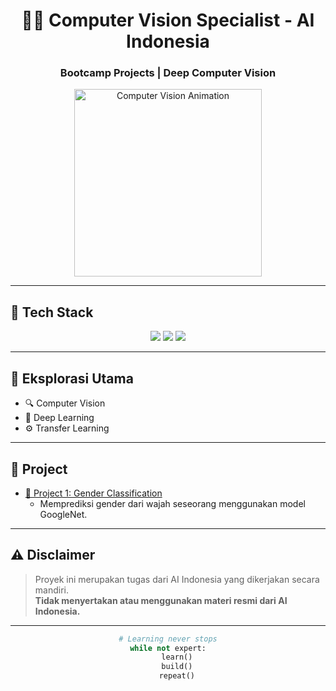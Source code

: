 <h1 align="center">👨‍💻 Computer Vision Specialist - AI Indonesia</h1>
<h3 align="center">Bootcamp Projects | Deep Computer Vision </h3>

<div align="center">
  <img src="https://78.media.tumblr.com/6169a237cd86e6c38aec7022a9fd5614/tumblr_ozz9j92YHi1qav3uso2_r1_540.gif" width="300" alt="Computer Vision Animation">
</div>

---

## 🧰 Tech Stack
<p align="center">
  <img src="https://img.shields.io/badge/OpenCV-Image%20Processing-5C3EE8?style=for-the-badge&logo=opencv&logoColor=white">
  <img src="https://img.shields.io/badge/PyTorch-Model%20Training-EE4C2C?style=for-the-badge&logo=pytorch&logoColor=white">
  <img src="https://img.shields.io/badge/TensorFlow-Deep%20Learning-FF6F00?style=for-the-badge&logo=tensorflow&logoColor=white">
</p>

---

## 🧪 Eksplorasi Utama
- 🔍 Computer Vision  
- 🧬 Deep Learning  
- ⚙️ Transfer Learning  

---

## 📃 Project
- [🧠 Project 1: Gender Classification](./Gender%20Classification/)
  - Memprediksi gender dari wajah seseorang menggunakan model GoogleNet.


---

## ⚠️ Disclaimer
> Proyek ini merupakan tugas dari AI Indonesia yang dikerjakan secara mandiri.  
> **Tidak menyertakan atau menggunakan materi resmi dari AI Indonesia.**

---

<div align="center">

```python
# Learning never stops
while not expert:
    learn()
    build()
    repeat()
```
</div>